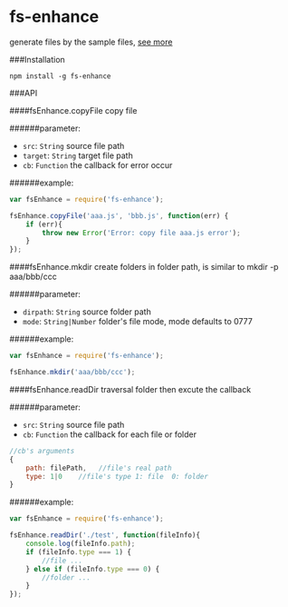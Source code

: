 # fs-enhance
generate files by the sample files, [see more](http://www.kkyfj.com/opensource/fs-enhance)

###Installation

```base
npm install -g fs-enhance
```

###API

####fsEnhance.copyFile
copy file

######parameter:

* `src`: `String` source file path
* `target`: `String` target file path
* `cb`: `Function` the callback for error occur

######example:

```javascript
var fsEnhance = require('fs-enhance');

fsEnhance.copyFile('aaa.js', 'bbb.js', function(err) {
    if (err){
        throw new Error('Error: copy file aaa.js error');
    }
});
```

####fsEnhance.mkdir
create folders in folder path, is similar to mkdir -p aaa/bbb/ccc

######parameter:

* `dirpath`: `String` source folder path
* `mode`: `String|Number` folder's file mode, mode defaults to 0777

######example:

```javascript
var fsEnhance = require('fs-enhance');

fsEnhance.mkdir('aaa/bbb/ccc');
```

####fsEnhance.readDir
traversal folder then excute the callback

######parameter:

* `src`: `String` source file path
* `cb`: `Function` the callback for each file or folder
```javascript
//cb's arguments
{
    path: filePath,   //file's real path
    type: 1|0    //file's type 1: file  0: folder
}
```

######example:

```javascript
var fsEnhance = require('fs-enhance');

fsEnhance.readDir('./test', function(fileInfo){
    console.log(fileInfo.path);
    if (fileInfo.type === 1) {
        //file ...
    } else if (fileInfo.type === 0) {
        //folder ...
    }
});
```
